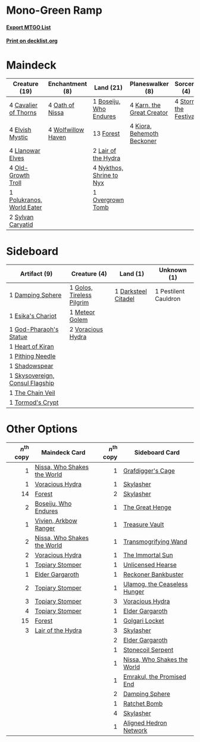 # Mono-Green Ramp

#### [Export MTGO List](../collection/Mono-Green%20Ramp/Mono-Green%20Ramp.txt)
#### [Print on decklist.org](http://decklist.org/?deckmain=1%09Boseiju,%20Who%20Endures%0A4%09Cavalier%20of%20Thorns%0A4%09Elvish%20Mystic%0A13%09Forest%0A4%09Karn,%20the%20Great%20Creator%0A4%09Kiora,%20Behemoth%20Beckoner%0A2%09Lair%20of%20the%20Hydra%0A4%09Llanowar%20Elves%0A4%09Nykthos,%20Shrine%20to%20Nyx%0A4%09Oath%20of%20Nissa%0A4%09Old-Growth%20Troll%0A1%09Overgrown%20Tomb%0A1%09Polukranos,%20World%20Eater%0A4%09Storm%20the%20Festival%0A2%09Sylvan%20Caryatid%0A4%09Wolfwillow%20Haven&deckside=1%09Damping%20Sphere%0A1%09Darksteel%20Citadel%0A1%09Esika's%20Chariot%0A1%09God-Pharaoh's%20Statue%0A1%09Golos,%20Tireless%20Pilgrim%0A1%09Heart%20of%20Kiran%0A1%09Meteor%20Golem%0A1%09Pestilent%20Cauldron%0A1%09Pithing%20Needle%0A1%09Shadowspear%0A1%09Skysovereign,%20Consul%20Flagship%0A1%09The%20Chain%20Veil%0A1%09Tormod's%20Crypt%0A2%09Voracious%20Hydra)
# Maindeck

|                                           Creature (19)                                            |                                       Enchantment (8)                                       |                                             Land (21)                                             |                                          Planeswalker (8)                                           |                                          Sorcery (4)                                          |
|----------------------------------------------------------------------------------------------------|---------------------------------------------------------------------------------------------|---------------------------------------------------------------------------------------------------|-----------------------------------------------------------------------------------------------------|-----------------------------------------------------------------------------------------------|
|4 [Cavalier of Thorns](http://gatherer.wizards.com/Pages/Card/Details.aspx?multiverseid=466921)     |4 [Oath of Nissa](http://gatherer.wizards.com/Pages/Card/Details.aspx?multiverseid=407650)   |1 [Boseiju, Who Endures](http://gatherer.wizards.com/Pages/Card/Details.aspx?multiverseid=548579)  |4 [Karn, the Great Creator](http://gatherer.wizards.com/Pages/Card/Details.aspx?multiverseid=460928) |4 [Storm the Festival](http://gatherer.wizards.com/Pages/Card/Details.aspx?multiverseid=534989)|
|4 [Elvish Mystic](http://gatherer.wizards.com/Pages/Card/Details.aspx?multiverseid=389499)          |4 [Wolfwillow Haven](http://gatherer.wizards.com/Pages/Card/Details.aspx?multiverseid=476456)|13 [Forest](http://gatherer.wizards.com/Pages/Card/Details.aspx?multiverseid=439860)               |4 [Kiora, Behemoth Beckoner](http://gatherer.wizards.com/Pages/Card/Details.aspx?multiverseid=461159)|                                                                                               |
|4 [Llanowar Elves](http://gatherer.wizards.com/Pages/Card/Details.aspx?multiverseid=129626)         |                                                                                             |2 [Lair of the Hydra](http://gatherer.wizards.com/Pages/Card/Details.aspx?multiverseid=527546)     |                                                                                                     |                                                                                               |
|4 [Old-Growth Troll](http://gatherer.wizards.com/Pages/Card/Details.aspx?multiverseid=503801)       |                                                                                             |4 [Nykthos, Shrine to Nyx](http://gatherer.wizards.com/Pages/Card/Details.aspx?multiverseid=373713)|                                                                                                     |                                                                                               |
|1 [Polukranos, World Eater](http://gatherer.wizards.com/Pages/Card/Details.aspx?multiverseid=373384)|                                                                                             |1 [Overgrown Tomb](http://gatherer.wizards.com/Pages/Card/Details.aspx?multiverseid=405103)        |                                                                                                     |                                                                                               |
|2 [Sylvan Caryatid](http://gatherer.wizards.com/Pages/Card/Details.aspx?multiverseid=373624)        |                                                                                             |                                                                                                   |                                                                                                     |                                                                                               |


# Sideboard

|                                               Artifact (9)                                               |                                            Creature (4)                                            |                                           Land (1)                                           |    Unknown (1)     |
|----------------------------------------------------------------------------------------------------------|----------------------------------------------------------------------------------------------------|----------------------------------------------------------------------------------------------|--------------------|
|1 [Damping Sphere](http://gatherer.wizards.com/Pages/Card/Details.aspx?multiverseid=443101)               |1 [Golos, Tireless Pilgrim](http://gatherer.wizards.com/Pages/Card/Details.aspx?multiverseid=466980)|1 [Darksteel Citadel](http://gatherer.wizards.com/Pages/Card/Details.aspx?multiverseid=389479)|1 Pestilent Cauldron|
|1 [Esika's Chariot](http://gatherer.wizards.com/Pages/Card/Details.aspx?multiverseid=503783)              |1 [Meteor Golem](http://gatherer.wizards.com/Pages/Card/Details.aspx?multiverseid=447378)           |                                                                                              |                    |
|1 [God-Pharaoh's Statue](http://gatherer.wizards.com/Pages/Card/Details.aspx?multiverseid=461165)         |2 [Voracious Hydra](http://gatherer.wizards.com/Pages/Card/Details.aspx?multiverseid=466954)        |                                                                                              |                    |
|1 [Heart of Kiran](http://gatherer.wizards.com/Pages/Card/Details.aspx?multiverseid=423820)               |                                                                                                    |                                                                                              |                    |
|1 [Pithing Needle](http://gatherer.wizards.com/Pages/Card/Details.aspx?multiverseid=129526)               |                                                                                                    |                                                                                              |                    |
|1 [Shadowspear](http://gatherer.wizards.com/Pages/Card/Details.aspx?multiverseid=476487)                  |                                                                                                    |                                                                                              |                    |
|1 [Skysovereign, Consul Flagship](http://gatherer.wizards.com/Pages/Card/Details.aspx?multiverseid=417807)|                                                                                                    |                                                                                              |                    |
|1 [The Chain Veil](http://gatherer.wizards.com/Pages/Card/Details.aspx?multiverseid=383412)               |                                                                                                    |                                                                                              |                    |
|1 [Tormod's Crypt](http://gatherer.wizards.com/Pages/Card/Details.aspx?multiverseid=389723)               |                                                                                                    |                                                                                              |                    |


# Other Options

|*n*<sup>th</sup> copy|                                            Maindeck Card                                             |*n*<sup>th</sup> copy|                                            Sideboard Card                                             |
|--------------------:|------------------------------------------------------------------------------------------------------|--------------------:|-------------------------------------------------------------------------------------------------------|
|                    1|[Nissa, Who Shakes the World](http://gatherer.wizards.com/Pages/Card/Details.aspx?multiverseid=461096)|                    1|[Grafdigger's Cage](http://gatherer.wizards.com/Pages/Card/Details.aspx?multiverseid=278452)           |
|                    1|[Voracious Hydra](http://gatherer.wizards.com/Pages/Card/Details.aspx?multiverseid=466954)            |                    1|[Skylasher](http://gatherer.wizards.com/Pages/Card/Details.aspx?multiverseid=369083)                   |
|                   14|[Forest](http://gatherer.wizards.com/Pages/Card/Details.aspx?multiverseid=439860)                     |                    2|[Skylasher](http://gatherer.wizards.com/Pages/Card/Details.aspx?multiverseid=369083)                   |
|                    2|[Boseiju, Who Endures](http://gatherer.wizards.com/Pages/Card/Details.aspx?multiverseid=548579)       |                    1|[The Great Henge](http://gatherer.wizards.com/Pages/Card/Details.aspx?multiverseid=473123)             |
|                    1|[Vivien, Arkbow Ranger](http://gatherer.wizards.com/Pages/Card/Details.aspx?multiverseid=466953)      |                    1|[Treasure Vault](http://gatherer.wizards.com/Pages/Card/Details.aspx?multiverseid=527548)              |
|                    2|[Nissa, Who Shakes the World](http://gatherer.wizards.com/Pages/Card/Details.aspx?multiverseid=461096)|                    1|[Transmogrifying Wand](http://gatherer.wizards.com/Pages/Card/Details.aspx?multiverseid=447384)        |
|                    2|[Voracious Hydra](http://gatherer.wizards.com/Pages/Card/Details.aspx?multiverseid=466954)            |                    1|[The Immortal Sun](http://gatherer.wizards.com/Pages/Card/Details.aspx?multiverseid=439844)            |
|                    1|[Topiary Stomper](http://gatherer.wizards.com/Pages/Card/Details.aspx?multiverseid=555361)            |                    1|[Unlicensed Hearse](http://gatherer.wizards.com/Pages/Card/Details.aspx?multiverseid=555447)           |
|                    1|[Elder Gargaroth](http://gatherer.wizards.com/Pages/Card/Details.aspx?multiverseid=485502)            |                    1|[Reckoner Bankbuster](http://gatherer.wizards.com/Pages/Card/Details.aspx?multiverseid=548568)         |
|                    2|[Topiary Stomper](http://gatherer.wizards.com/Pages/Card/Details.aspx?multiverseid=555361)            |                    1|[Ulamog, the Ceaseless Hunger](http://gatherer.wizards.com/Pages/Card/Details.aspx?multiverseid=402079)|
|                    3|[Topiary Stomper](http://gatherer.wizards.com/Pages/Card/Details.aspx?multiverseid=555361)            |                    3|[Voracious Hydra](http://gatherer.wizards.com/Pages/Card/Details.aspx?multiverseid=466954)             |
|                    4|[Topiary Stomper](http://gatherer.wizards.com/Pages/Card/Details.aspx?multiverseid=555361)            |                    1|[Elder Gargaroth](http://gatherer.wizards.com/Pages/Card/Details.aspx?multiverseid=485502)             |
|                   15|[Forest](http://gatherer.wizards.com/Pages/Card/Details.aspx?multiverseid=439860)                     |                    1|[Golgari Locket](http://gatherer.wizards.com/Pages/Card/Details.aspx?multiverseid=452987)              |
|                    3|[Lair of the Hydra](http://gatherer.wizards.com/Pages/Card/Details.aspx?multiverseid=527546)          |                    3|[Skylasher](http://gatherer.wizards.com/Pages/Card/Details.aspx?multiverseid=369083)                   |
|                     |                                                                                                      |                    2|[Elder Gargaroth](http://gatherer.wizards.com/Pages/Card/Details.aspx?multiverseid=485502)             |
|                     |                                                                                                      |                    1|[Stonecoil Serpent](http://gatherer.wizards.com/Pages/Card/Details.aspx?multiverseid=473197)           |
|                     |                                                                                                      |                    1|[Nissa, Who Shakes the World](http://gatherer.wizards.com/Pages/Card/Details.aspx?multiverseid=461096) |
|                     |                                                                                                      |                    1|[Emrakul, the Promised End](http://gatherer.wizards.com/Pages/Card/Details.aspx?multiverseid=414295)   |
|                     |                                                                                                      |                    2|[Damping Sphere](http://gatherer.wizards.com/Pages/Card/Details.aspx?multiverseid=443101)              |
|                     |                                                                                                      |                    1|[Ratchet Bomb](http://gatherer.wizards.com/Pages/Card/Details.aspx?multiverseid=370623)                |
|                     |                                                                                                      |                    4|[Skylasher](http://gatherer.wizards.com/Pages/Card/Details.aspx?multiverseid=369083)                   |
|                     |                                                                                                      |                    1|[Aligned Hedron Network](http://gatherer.wizards.com/Pages/Card/Details.aspx?multiverseid=401807)      |

